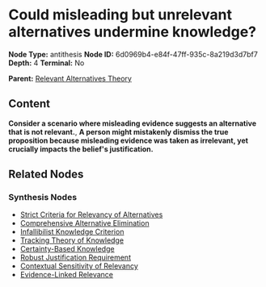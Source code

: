 # Could misleading but unrelevant alternatives undermine knowledge?

**Node Type:** antithesis
**Node ID:** 6d0969b4-e84f-47ff-935c-8a219d3d7bf7
**Depth:** 4
**Terminal:** No

**Parent:** [Relevant Alternatives Theory](relevant-alternatives-theory-synthesis-3c72df7c-5c2e-49d8-bafc-674c833fb2dc.md)

## Content

**Consider a scenario where misleading evidence suggests an alternative that is not relevant.**, **A person might mistakenly dismiss the true proposition because misleading evidence was taken as irrelevant, yet crucially impacts the belief's justification.**

## Related Nodes

### Synthesis Nodes

- [Strict Criteria for Relevancy of Alternatives](strict-criteria-for-relevancy-of-alternatives-synthesis-d6b57fd8-d061-4a93-96ee-72eea4c77d4e.md)
- [Comprehensive Alternative Elimination](comprehensive-alternative-elimination-synthesis-db0ff4d8-4489-46ed-bb4e-9c090cee24fb.md)
- [Infallibilist Knowledge Criterion](infallibilist-knowledge-criterion-synthesis-f023368d-e693-4607-95a1-95304dca2448.md)
- [Tracking Theory of Knowledge](tracking-theory-of-knowledge-synthesis-ae42d608-1fcb-4afd-a23f-ce63c9d4e36b.md)
- [Certainty-Based Knowledge](certainty-based-knowledge-synthesis-c8d0f195-8e4c-457e-97dd-2264f7fb2d18.md)
- [Robust Justification Requirement](robust-justification-requirement-synthesis-136e13bb-7730-4f20-96de-23515f73648b.md)
- [Contextual Sensitivity of Relevancy](contextual-sensitivity-of-relevancy-synthesis-790436d8-0026-40c5-9fd8-6942d4d11524.md)
- [Evidence-Linked Relevance](evidence-linked-relevance-synthesis-bc942b9c-20a6-4b00-a06f-fe6d69293274.md)
